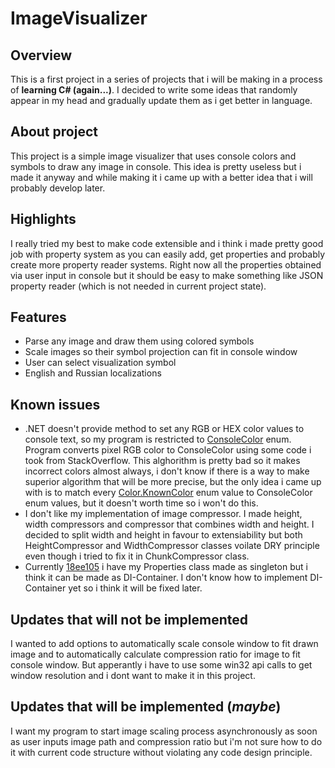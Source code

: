 # ImageVisualizer

## Overview
This is a first project in a series of projects that i will be making in a process of **learning C# (again...)**. I decided to write some ideas that randomly appear in my head and gradually update them as i get better in language.

## About project
This project is a simple image visualizer that uses console colors and symbols to draw any image in console. This idea is pretty useless but i made it anyway and while making it i came up with a better idea that i will probably develop later. 

## Highlights
I really tried my best to make code extensible and i think i made pretty good job with property system as you can easily add, get properties and probably create more property reader systems. Right now all the properties obtained via user input in console but it should be easy to make something like JSON property reader (which is not needed in current project state).

## Features
- Parse any image and draw them using colored symbols
- Scale images so their symbol projection can fit in console window
- User can select visualization symbol
- English and Russian localizations

## Known issues
- .NET doesn't provide method to set any RGB or HEX color values to console text, so my program is restricted to [ConsoleColor](https://learn.microsoft.com/ru-ru/dotnet/api/system.consolecolor?view=net-7.0) enum. Program converts pixel RGB color to ConsoleColor using some code i took from StackOverflow. This alghorithm is pretty bad so it makes incorrect colors almost always, i don't know if there is a way to make superior algorithm that will be more precise, but the only idea i came up with is to match every [Color.KnownColor](https://learn.microsoft.com/ru-ru/dotnet/api/system.drawing.knowncolor?view=net-7.0) enum value to ConsoleColor enum values, but it doesn't worth time so i won't do this.
- I don't like my implementation of image compressor. I made height, width compressors and compressor that combines width and height. I decided to split width and height in favour to extensiability but both HeightCompressor and WidthCompressor classes voilate DRY principle even though i tried to fix it in ChunkCompressor class.
- Currently [18ee105](https://github.com/Wyne10/ImageVisualizer/commit/18ee105) i have my Properties class made as singleton but i think it can be made as DI-Container. I don't know how to implement DI-Container yet so i think it will be fixed later.

## Updates that will not be implemented
I wanted to add options to automatically scale console window to fit drawn image and to automatically calculate compression ratio for image to fit console window. But apperantly i have to use some win32 api calls to get window resolution and i dont want to make it in this project.

## Updates that will be implemented (_maybe_)
I want my program to start image scaling process asynchronously as soon as user inputs image path and compression ratio but i'm not sure how to do it with current code structure without violating any code design principle.


